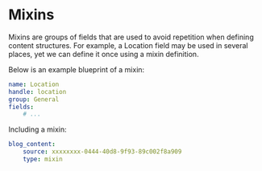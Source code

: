 # Mixins

Mixins are groups of fields that are used to avoid repetition when defining content structures. For example, a Location field may be used in several places, yet we can define it once using a mixin definition.

Below is an example blueprint of a mixin:

```yaml
name: Location
handle: location
group: General
fields:
    # ...
```

Including a mixin:

```yaml
blog_content:
    source: xxxxxxxx-0444-40d8-9f93-89c002f8a909
    type: mixin
```